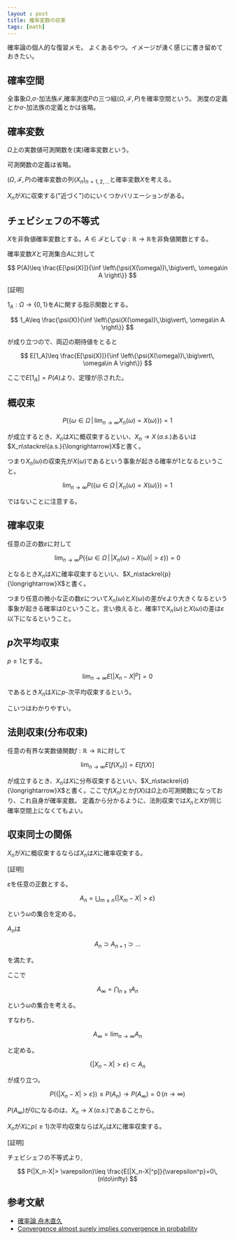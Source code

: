 ```yaml
---
layout : post
title: 確率変数の収束
tags: [math]
---
```


確率論の個人的な復習メモ。
よくあるやつ。イメージが湧く感じに書き留めておきたい。

## 確率空間
全事象$\Omega$,$\sigma$-加法族$\mathcal{F}$,確率測度$P$の三つ組$(\Omega,\mathcal{F},P)$を確率空間という。
測度の定義とか$\sigma$-加法族の定義とかは省略。

## 確率変数

$\Omega$上の実数値可測関数を(実)確率変数という。

可測関数の定義は省略。

$(\Omega,\mathcal{F},P)$の確率変数の列$\left(X_{n}\right)_{n=1,2,\ldots}$と確率変数$X$を考える。

$X_n$が$X$に収束する("近づく")のにいくつかバリエーションがある。

## チェビシェフの不等式

<div class="box">

$X$を非負値確率変数とする。$A\in\mathcal{F}$として$\psi:\mathbb{R}\to\mathbb{R}$を非負値関数とする。

確率変数$X$と可測集合$A$に対して

$$
P(A)\leq \frac{E[\psi(X)]}{\inf \left\{\psi(X(\omega))\,\big\vert\, \omega\in A \right\}}
$$

</div>

[証明]

$1_A:\Omega\to\{ 0,1 \}$を$A$に関する指示関数とする。

$$
1_A\leq \frac{\psi(X)}{\inf \left\{\psi(X(\omega))\,\big\vert\, \omega\in A \right\}}
$$

が成り立つので、両辺の期待値をとると

$$
E[1_A]\leq \frac{E[\psi(X)]}{\inf \left\{\psi(X(\omega))\,\big\vert\, \omega\in A \right\}}
$$

ここで$E[1_A]=P(A)$より、定理が示された。

## 概収束

$$
P\left(\left\{\omega\in\Omega\,\Big\vert\,\lim_{n\to\infty}X_n(\omega)=X(\omega)\right\}\right)=1
$$

が成立するとき、$X_n$は$X$に概収束するといい、$X_n\longrightarrow X\,(a.s.)$あるいは$X_n\stackrel{a.s.}{\longrightarrow}X$と書く。

つまり$X_n(\omega)$の収束先が$X(\omega)$であるという事象が起きる確率が1となるということ。

$$
\lim_{n\to\infty}P\left(\left\{\omega\in\Omega\,\vert\,X_n(\omega)=X(\omega)\right\}\right)=1
$$

ではないことに注意する。


## 確率収束
任意の正の数$\varepsilon$に対して

$$
\lim_{n\to\infty}P\left(\left\{\omega\in\Omega\,\Big\vert\,\left|X_n(\omega)-X(\omega)\right|>\varepsilon\right\}\right)=0
$$

となるとき$X_n$は$X$に確率収束するといい、$X_n\stackrel{p}{\longrightarrow}X$と書く。

つまり任意の微小な正の数$\varepsilon$について$X_n(\omega)$と$X(\omega)$の差が$\varepsilon$より大きくなるという事象が起きる確率は0ということ。言い換えると、確率1で$X_n(\omega)$と$X(\omega)$の差は$\varepsilon$以下になるということ。

## $p$次平均収束

$p\geq 1$とする。

$$
\lim_{n\to\infty} E\left[|X_n-X|^p\right]=0
$$

であるとき$X_n$は$X$に$p$-次平均収束するという。

こいつはわかりやすい。

## 法則収束(分布収束)

任意の有界な実数値関数$f:\mathbb{R}\to\mathbb{R}$に対して

$$
\lim_{n\to\infty} E[f(X_n)]=E[f(X)]
$$

が成立するとき、$X_n$は$X$に分布収束するといい、$X_n\stackrel{d}{\longrightarrow}X$と書く。ここで$f(X_n)$とか$f(X)$は$\Omega$上の可測関数になっており、これ自身が確率変数。
定義から分かるように、法則収束では$X_n$と$X$が同じ確率空間上になくてもよい。


## 収束同士の関係

<div class="box">

$X_n$が$X$に概収束するならば$X_n$は$X$に確率収束する。

</div>

[証明]

$\varepsilon$を任意の正数とする。

$$
A_n=\bigcup_{m\geq n}\left\{|X_m-X|>\varepsilon\right\}
$$

という$\omega$の集合を定める。

$A_n$は

$$
A_{n}\supset A_{n+1} \supset \ldots
$$

を満たす。

ここで

$$
A_{\infty}=\bigcap_{n\geq 1} A_n
$$

という$\omega$の集合を考える。

すなわち、

$$
A_{\infty}=\lim_{n\to\infty} A_n
$$

と定める。

$$
\{|X_n-X|>\varepsilon\}\subset A_n
$$

が成り立つ。

$$
P(\{|X_n-X|>\varepsilon\}) \leq P(A_n)\to P(A_\infty)=0\,(n\to\infty)
$$

$P(A_\infty)$が$0$になるのは、$X_n\longrightarrow X\,(a.s.)$であることから。


<div class="box">

$X_n$が$X$に$p(\geq 1)$次平均収束ならば$X_n$は$X$に確率収束する。

</div>

[証明]

チェビシェフの不等式より,

$$
P(|X_n-X|> \varepsilon)\leq \frac{E[|X_n-X|^p]}{\varepsilon^p}=0\,(n\to\infty)
$$

## 参考文献

* [確率論 舟木直久](http://www.asakura.co.jp/books/isbn/978-4-254-11600-7/)
* [Convergence almost surely implies convergence in probability](https://en.wikipedia.org/wiki/Proofs_of_convergence_of_random_variables##propA1)
